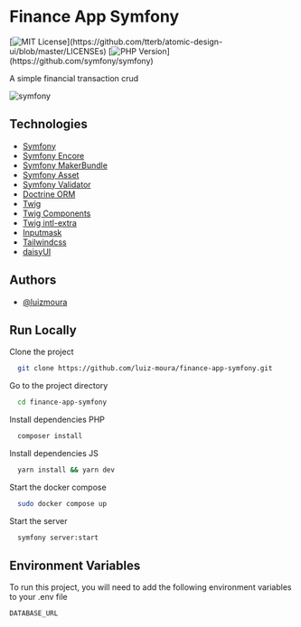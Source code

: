 
# Finance App Symfony

[![MIT License](https://img.shields.io/apm/l/atomic-design-ui.svg?)](https://github.com/tterb/atomic-design-ui/blob/master/LICENSEs)
[![PHP Version](https://img.shields.io/packagist/php-v/symfony/symfony?)](https://github.com/symfony/symfony)

A simple financial transaction crud

![symfony](https://user-images.githubusercontent.com/57726726/168887452-c54118e2-e3c9-42ef-be5e-19ef3faa45f8.gif)

## Technologies

 - [Symfony](https://symfony.com)
 - [Symfony Encore](https://symfony.com/doc/current/frontend/encore/installation.html)
 - [Symfony MakerBundle](https://symfony.com/bundles/SymfonyMakerBundle/current/index.html)
 - [Symfony Asset](https://symfony.com/doc/current/components/asset.html)
 - [Symfony Validator](https://symfony.com/doc/current/validation.html)
 - [Doctrine ORM](https://packagist.org/packages/symfony/orm-pack)
 - [Twig](https://twig.symfony.com)
 - [Twig Components](https://github.com/symfony/ux-twig-component)
 - [Twig intl-extra](https://packagist.org/packages/twig/intl-extra)
 - [Inputmask](https://www.npmjs.com/package//inputmask)
 - [Tailwindcss](https://tailwindcss.com)
 - [daisyUI](https://daisyui.com)
## Authors

- [@luizmoura](https://www.github.com/luiz-moura)


## Run Locally

Clone the project

```bash
  git clone https://github.com/luiz-moura/finance-app-symfony.git
```

Go to the project directory

```bash
  cd finance-app-symfony
```

Install dependencies PHP

```bash
  composer install
```

Install dependencies JS

```bash
  yarn install && yarn dev
```

Start the docker compose

```bash
  sudo docker compose up
```

Start the server

```bash
  symfony server:start
```


## Environment Variables

To run this project, you will need to add the following environment variables to your .env file

`DATABASE_URL`
